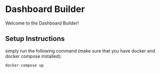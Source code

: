 # Dashboard Builder

Welcome to the Dashboard Builder!

## Setup Instructions

simply run the following command (make sure that you have docker and docker compose installed):
```cmd
docker-compose up
```